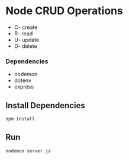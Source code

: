<h1>Node CRUD Operations</h1>

<ul>
  <li>C- create</li>
  <li>R- read</li>
  <li>U- update</li>
  <li>D- delete</li>
</ul>

<h3>Dependencies</h3>
<ul>
  <li>nodemon</li>
  <li>dotenv</li>
  <li>express</li>
</ul>

## Install Dependencies

```bash
npm install 
```

## Run

```bash
nodemon server.js
```
